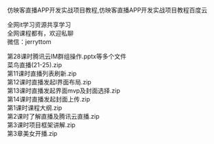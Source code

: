 仿映客直播APP开发实战项目教程,仿映客直播APP开发实战项目教程百度云

全网it学习资源共享学习<br>全网课程都有，欢迎私聊<br>微信：jerryttom<br>

第28课时腾讯云IM群组操作.pptx等多个文件<br> 菜鸟直播(21-25).zip<br> 第11课时直播列表刷新.zip<br> 第12课时直播发起l界面布局.zip<br> 第13课时直播发起界面mvp及封面选择.zip<br> 第14课时直播发起封面上传.zip<br> 第1课时课程大纲.zip<br> 第2课时了解直播及腾讯云直播.zip<br> 第3课时项目框架讲解.zip<br> 第3章美女开播.zip
